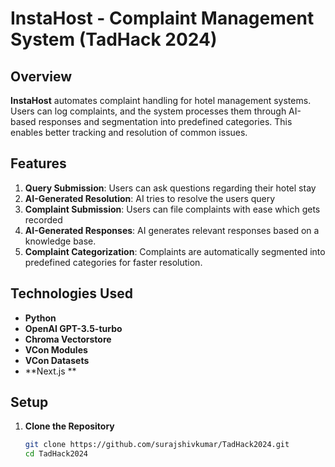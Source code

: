 # InstaHost - Complaint Management System (TadHack 2024)

## Overview

**InstaHost** automates complaint handling for hotel management systems. Users can log complaints, and the system processes them through AI-based responses and segmentation into predefined categories. This enables better tracking and resolution of common issues.

## Features

1. **Query Submission**: Users can ask questions regarding their hotel stay
2. **AI-Generated Resolution**: AI tries to resolve the users query
3. **Complaint Submission**: Users can file complaints with ease which gets recorded
4. **AI-Generated Responses**: AI generates relevant responses based on a knowledge base.
5. **Complaint Categorization**: Complaints are automatically segmented into predefined categories for faster resolution.



## Technologies Used

- **Python**
- **OpenAI GPT-3.5-turbo**
- **Chroma Vectorstore**
- **VCon Modules**
- **VCon Datasets**
- **Next.js **

## Setup

1. **Clone the Repository**
   ```bash
   git clone https://github.com/surajshivkumar/TadHack2024.git
   cd TadHack2024
